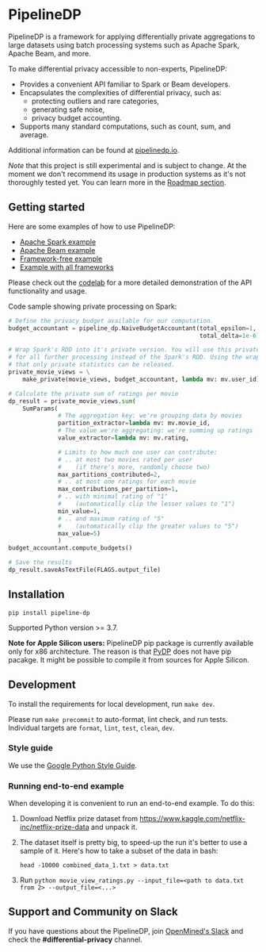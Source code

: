 # PipelineDP

PipelineDP is a framework for applying differentially private aggregations to large
datasets using batch processing systems such as Apache Spark, Apache Beam,
and more.

To make differential privacy accessible to non-experts, PipelineDP:

* Provides a convenient API familiar to Spark or Beam developers.
* Encapsulates the complexities of differential privacy, such as:
  * protecting outliers and rare categories,
  * generating safe noise,
  * privacy budget accounting.
* Supports many standard computations, such as count, sum, and average. 

Additional information can be found at [pipelinedp.io](https://pipelinedp.io).

*Note* that this project is still experimental and is subject to change.
At the moment we don't recommend its usage in production systems as it's not
thoroughly tested yet. You can learn more in the
[Roadmap section](https://pipelinedp.io/overview/#roadmap).

## Getting started

Here are some examples of how to use PipelineDP:

* [Apache Spark example](examples/movie_view_ratings/run_on_spark.py)
* [Apache Beam example](examples/movie_view_ratings/run_on_beam.py)
* [Framework-free example](examples/movie_view_ratings/run_without_frameworks.py)
* [Example with all frameworks](examples/movie_view_ratings/run_all_frameworks.py)

Please check out the [codelab](https://github.com/OpenMined/PipelineDP/blob/main/examples/restaurant_visits.ipynb) for a more detailed demonstration of the API functionality and usage.

Code sample showing private processing on Spark:
```python
# Define the privacy budget available for our computation.
budget_accountant = pipeline_dp.NaiveBudgetAccountant(total_epsilon=1,
                                                      total_delta=1e-6)

# Wrap Spark's RDD into it's private version. You will use this private wrapper
# for all further processing instead of the Spark's RDD. Using the wrapper ensures
# that only private statistics can be released.
private_movie_views = \
    make_private(movie_views, budget_accountant, lambda mv: mv.user_id)

# Calculate the private sum of ratings per movie
dp_result = private_movie_views.sum(
    SumParams(
              # The aggregation key: we're grouping data by movies
              partition_extractor=lambda mv: mv.movie_id,
              # The value we're aggregating: we're summing up ratings
              value_extractor=lambda mv: mv.rating,

              # Limits to how much one user can contribute:
              # .. at most two movies rated per user
              #    (if there's more, randomly choose two)
              max_partitions_contributed=2,
              # .. at most one ratings for each movie
              max_contributions_per_partition=1,
              # .. with minimal rating of "1"
              #    (automatically clip the lesser values to "1")
              min_value=1,
              # .. and maximum rating of "5"
              #    (automatically clip the greater values to "5")
              max_value=5)
              )
budget_accountant.compute_budgets()

# Save the results
dp_result.saveAsTextFile(FLAGS.output_file)
```

## Installation

`pip install pipeline-dp`

Supported Python version >= 3.7.

**Note for Apple Silicon users:** PipelineDP pip package is currently available only 
for x86 architecture. The reason is that [PyDP](https://github.com/OpenMined/PyDP) does not
have pip pacakge. It might be possible to compile it from sources for Apple Silicon.
 
## Development

To install the requirements for local development, run `make dev`.

Please run `make precommit` to auto-format, lint check, and run tests.
Individual targets are `format`, `lint`, `test`, `clean`, `dev`.

### Style guide

We use the [Google Python Style Guide](https://google.github.io/styleguide/pyguide.html).

### Running end-to-end example
When developing it is convenient to run an end-to-end example. To do this:

1. Download Netflix prize dataset from https://www.kaggle.com/netflix-inc/netflix-prize-data and unpack it.

2. The dataset itself is pretty big, to speed-up the run it's better to use a
sample of it. Here's how to take a subset of the data in bash:

   `head -10000 combined_data_1.txt > data.txt`

3. Run `python movie_view_ratings.py --input_file=<path to data.txt from 2> --output_file=<...>`

## Support and Community on Slack

If you have questions about the PipelineDP, join
[OpenMined's Slack](https://slack.openmined.org) and check the
**#differential-privacy** channel.
